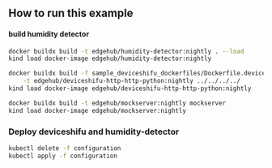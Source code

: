 ## How to run this example

#### build humidity detector
```bash
docker buildx build -t edgehub/humidity-detector:nightly . --load
kind load docker-image edgehub/humidity-detector:nightly

docker buildx build -f sample_deviceshifu_dockerfiles/Dockerfile.deviceshifuHTTP-Python \
    -t edgehub/deviceshifu-http-http-python:nightly ../../../../
kind load docker-image edgehub/deviceshifu-http-http-python:nightly

docker buildx build -t edgehub/mockserver:nightly mockserver
kind load docker-image edgehub/mockserver:nightly
```

### Deploy deviceshifu and humidity-detector
```bash
kubectl delete -f configuration
kubectl apply -f configuration
```
